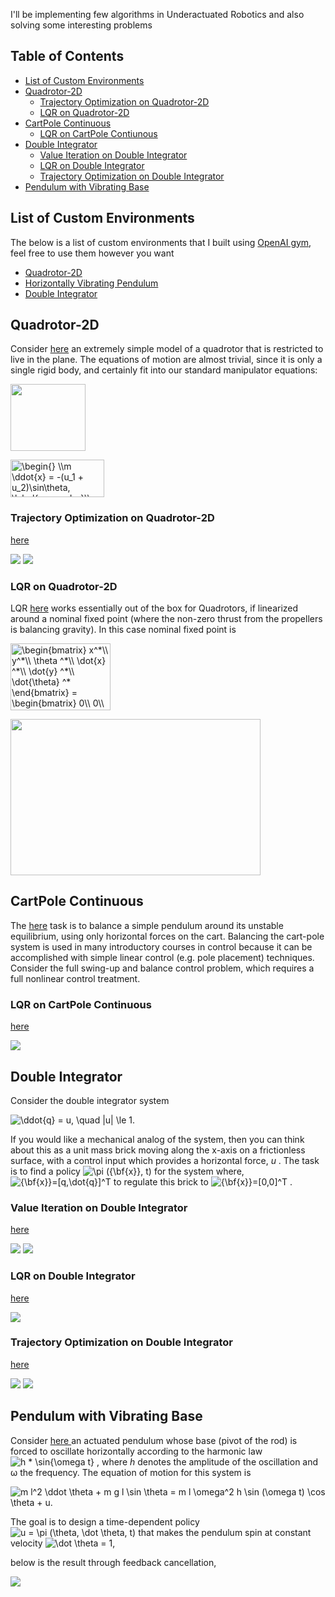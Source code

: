I'll be implementing few algorithms in Underactuated Robotics and also solving some interesting problems

## Table of Contents
- [List of Custom Environments](#list-of-custom-environments)
- [Quadrotor-2D](#quadrotor-2d)
  * [Trajectory Optimization on Quadrotor-2D](#trajectory-optimization-on-quadrotor-2d)
  * [LQR on Quadrotor-2D](#lqr-on-quadrotor-2d)
- [CartPole Continuous](#cartpole-continuous)
  * [LQR on CartPole Contiunous](#lqr-on-cartpole-continuous)
- [Double Integrator](#double-integrator)
  * [Value Iteration on Double Integrator](#value-iteration-on-double-integrator)
  * [LQR on Double Integrator](#lqr-on-double-integrator)
  * [Trajectory Optimization on Double Integrator](#trajectory-optimization-on-double-integrator)
- [Pendulum with Vibrating Base](#pendulum-with-vibrating-base)


## List of Custom Environments
The below is a list of custom environments that I built using <a href="https://gym.openai.com/">OpenAI gym</a>, feel free to use them however you want
  * [Quadrotor-2D](https://github.com/aditya-shirwatkar/UnderactuatedRobotics/blob/master/custom-environments/gym_custom_envs/envs/quadrotor_2d_env.py)
  * [Horizontally Vibrating Pendulum](https://github.com/aditya-shirwatkar/UnderactuatedRobotics/blob/master/custom-environments/gym_custom_envs/envs/vibrating_pendulum_env.py)
  * [Double Integrator](https://github.com/aditya-shirwatkar/UnderactuatedRobotics/blob/master/custom-environments/gym_custom_envs/envs/double_integrator_env.py)

## Quadrotor-2D
<p> Consider <a href="https://github.com/aditya-shirwatkar/UnderactuatedRobotics/blob/master/custom-environments/gym_custom_envs/envs/quadrotor_2d_env.py">here</a> an extremely simple model of a quadrotor that is restricted to live in the plane. The equations of motion are almost trivial, since it is only a single rigid body, and certainly fit into our standard manipulator equations: </p>

<p><img src="https://github.com/aditya-shirwatkar/UnderactuatedRobotics/blob/master/Quadrotor%202D%20/gifs/quadrotor-2d.png" width="120" height="107"/> </p>
<p>
<img src="https://latex.codecogs.com/gif.latex?\begin{}&space;\\m&space;\ddot{x}&space;=&space;-(u_1&space;&plus;&space;u_2)\sin\theta,&space;\label{eq:quad_x}\\&space;m&space;\ddot{y}&space;=&space;(u_1&space;&plus;&space;u_2)\cos\theta&space;-&space;mg,&space;\label{eq:quad_y}\\&space;I&space;\ddot\theta&space;=&space;r&space;(u_1&space;-&space;u_2)&space;\label{eq:quad_theta}&space;\end{}" title="\begin{} \\m \ddot{x} = -(u_1 + u_2)\sin\theta, \label{eq:quad_x}\\ m \ddot{y} = (u_1 + u_2)\cos\theta - mg, \label{eq:quad_y}\\ I \ddot\theta = r (u_1 - u_2) \label{eq:quad_theta} \end{}" width="150" height="60"/>
</p>

### Trajectory Optimization on Quadrotor-2D
[here](https://github.com/aditya-shirwatkar/UnderactuatedRobotics/blob/master/Quadrotor%202D%20/trajectory_optimisation.ipynb)

![](https://github.com/aditya-shirwatkar/UnderactuatedRobotics/blob/master/Quadrotor%202D%20/gifs/trajopt_quad2d.gif)
![](https://github.com/aditya-shirwatkar/UnderactuatedRobotics/blob/master/Quadrotor%202D%20/gifs/trajopt_quadrotor2d.png)

### LQR on Quadrotor-2D
LQR [here](https://github.com/aditya-shirwatkar/UnderactuatedRobotics/blob/master/Quadrotor%202D%20/lqr.ipynb) works essentially out of the box for Quadrotors, if linearized around a nominal fixed point (where the non-zero thrust from the propellers is balancing gravity).
In this case nominal fixed point is 
<p>
 <img src="https://latex.codecogs.com/gif.latex?\begin{bmatrix}&space;x^*\\&space;y^*\\&space;\theta&space;^*\\&space;\dot{x}&space;^*\\&space;\dot{y}&space;^*\\&space;\dot{\theta}&space;^*&space;\end{bmatrix}&space;=&space;\begin{bmatrix}&space;0\\&space;0\\&space;0\\&space;0\\&space;0\\&space;0&space;\end{bmatrix}&space;and&space;\begin{bmatrix}&space;u_1^*\\&space;u_2^*&space;\end{bmatrix}&space;=&space;\begin{bmatrix}&space;\frac{mg}{2}\\&space;\frac{mg}{2}&space;\end{bmatrix}" title="\begin{bmatrix} x^*\\ y^*\\ \theta ^*\\ \dot{x} ^*\\ \dot{y} ^*\\ \dot{\theta} ^* \end{bmatrix} = \begin{bmatrix} 0\\ 0\\ 0\\ 0\\ 0\\ 0 \end{bmatrix} and \begin{bmatrix} u_1^*\\ u_2^* \end{bmatrix} = \begin{bmatrix} \frac{mg}{2}\\ \frac{mg}{2} \end{bmatrix}" width="160" height="107"/>
</p>

<img src="https://github.com/aditya-shirwatkar/UnderactuatedRobotics/blob/master/Quadrotor%202D%20/gifs/quadrotor_lqr.gif" width="400" height="250"/>

## CartPole Continuous

The [here](https://github.com/aditya-shirwatkar/UnderactuatedRobotics/blob/master/custom-environments/gym_custom_envs/envs/cart_pole_conti_env.py) task is to balance a simple pendulum around its unstable equilibrium, using only horizontal forces on the cart. Balancing the cart-pole system is used in many introductory courses in control because it can be accomplished with simple linear control (e.g. pole placement) techniques.
Consider the full swing-up and balance control problem, which requires a full nonlinear control treatment.

### LQR on CartPole Continuous
[here](https://github.com/aditya-shirwatkar/UnderactuatedRobotics/blob/master/Cart%20Pole%20Continuous/lqr.ipynb)

![](https://github.com/aditya-shirwatkar/UnderactuatedRobotics/blob/master/Cart%20Pole%20Continuous/gifs/cart_lqr.gif)

## Double Integrator
<p>Consider the double integrator system</p>

<p><img src="https://latex.codecogs.com/gif.latex?\ddot{q}&space;=&space;u,&space;\quad&space;|u|&space;\le&space;1." title="\ddot{q} = u, \quad |u| \le 1." /></p>

<p>If you would like a mechanical analog of the system, then you can think about this as a unit mass brick moving along the x-axis on a frictionless surface, with a control input which provides a horizontal force, <i>u</i> . The task is to find a policy <img src="https://latex.codecogs.com/gif.latex?\pi&space;({\bf{x}},&space;t)" title="\pi ({\bf{x}}, t)" /> for the system where, 
 <img src="https://latex.codecogs.com/gif.latex?{\bf{x}}=[q,\dot{q}]^T" title="{\bf{x}}=[q,\dot{q}]^T" /> to regulate this brick to <img src="https://latex.codecogs.com/gif.latex?{\bf{x}}=[0,0]^T" title="{\bf{x}}=[0,0]^T" /> 
.
</p>

### Value Iteration on Double Integrator
[here](https://github.com/aditya-shirwatkar/UnderactuatedRobotics/blob/master/Double%20Integrator/value_iteration.py)

![](https://github.com/aditya-shirwatkar/UnderactuatedRobotics/blob/master/Double%20Integrator/gifs/min_time_value_iter.gif)
![](https://github.com/aditya-shirwatkar/UnderactuatedRobotics/blob/master/Double%20Integrator/gifs/quad_value_iter.gif)

### LQR on Double Integrator

<p><a href="https://github.com/aditya-shirwatkar/UnderactuatedRobotics/blob/master/Double%20Integrator/lqr.ipynb">here</a></p>
<p><img src="https://github.com/aditya-shirwatkar/UnderactuatedRobotics/blob/master/Double%20Integrator/gifs/d_i_lqr.gif" /></p>

### Trajectory Optimization on Double Integrator
[here](https://github.com/aditya-shirwatkar/UnderactuatedRobotics/blob/master/Double%20Integrator/trajectory_optimization.ipynb)

![](https://github.com/aditya-shirwatkar/UnderactuatedRobotics/blob/master/Double%20Integrator/gifs/d_i_trajopt.gif)
![](https://github.com/aditya-shirwatkar/UnderactuatedRobotics/blob/master/Double%20Integrator/gifs/trajopt_d_i.png)

## Pendulum with Vibrating Base

<p>Consider <a href = https://github.com/aditya-shirwatkar/UnderactuatedRobotics/tree/master/Pendulum%20with%20Vibrating%20Base> here </a>
 an actuated pendulum whose base (pivot of the rod) is forced to oscillate horizontally according to the harmonic law
<img src="https://latex.codecogs.com/gif.latex?h&space;*&space;\sin{\omega&space;t}" title="h * \sin{\omega t}" />
 , where <i>h</i> denotes the amplitude of the oscillation and &omega; the frequency. The equation of motion for this system is</p>

<p><img src="https://latex.codecogs.com/gif.latex?m&space;l^2&space;\ddot&space;\theta&space;&plus;&space;m&space;g&space;l&space;\sin&space;\theta&space;=&space;m&space;l&space;\omega^2&space;h&space;\sin&space;(\omega&space;t)&space;\cos&space;\theta&space;&plus;&space;u." title="m l^2 \ddot \theta + m g l \sin \theta = m l \omega^2 h \sin (\omega t) \cos \theta + u." /></p>

<p>The goal is to design a time-dependent policy <img src="https://latex.codecogs.com/gif.latex?u&space;=&space;\pi&space;(\theta,&space;\dot&space;\theta,&space;t)" title="u = \pi (\theta, \dot \theta, t)" /> that makes the pendulum spin at constant velocity <img src="https://latex.codecogs.com/gif.latex?\dot&space;\theta&space;=&space;1" title="\dot \theta = 1" />,</p>
 
 
<p>below is the result through feedback cancellation,</p>

<p><img src="https://github.com/aditya-shirwatkar/UnderactuatedRobotics/blob/master/Pendulum%20with%20Vibrating%20Base/gifs/vibPen_const_ang_vel.gif" /></p>
